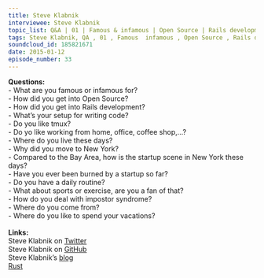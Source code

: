 ```yaml
--- 
title: Steve Klabnik
interviewee: Steve Klabnik
topic_list: Q&A | 01 | Famous & infamous | Open Source | Rails development | Coding setup | Workspace | New York & travel | NY startups | Routine |  Vacations | Impostor syndrome
tags: Steve Klabnik, QA , 01 , Famous  infamous , Open Source , Rails development , Coding setup , Workspace , New York  travel , NY startups , Routine ,  Vacations , Impostor syndrome
soundcloud_id: 185821671
date: 2015-01-12
episode_number: 33
---
```

 
<p class="show_notes_display"><b>Questions:</b><br>- What are you famous or infamous for?<br>- How did you get into Open Source?<br>- How did you get into Rails development?<br>- What’s your setup for writing code?<br>- Do you like tmux?<br>- Do yo like working from home, office, coffee shop,…?<br>- Where do you live these days?<br>- Why did you move to New York?<br>- Compared to the Bay Area, how is the startup scene in New York these days?<br>- Have you ever been burned by a startup so far?<br>- Do you have a daily routine?<br>- What about sports or exercise, are you a fan of that?<br>- How do you deal with impostor syndrome?<br>- Where do you come from?<br>- Where do you like to spend your vacations?<br><br><b>Links:</b><br>Steve Klabnik on <a rel="nofollow" target="_blank" href="https://twitter.com/steveklabnik">Twitter</a><br>Steve Klabnik on <a rel="nofollow" target="_blank" href="https://github.com/steveklabnik">GitHub</a><br>Steve Klabnik’s <a rel="nofollow" target="_blank" href="http://blog.steveklabnik.com/">blog</a><br><a rel="nofollow" target="_blank" href="http://www.rust-lang.org/">Rust</a></p>
